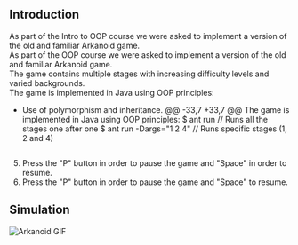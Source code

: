 
## Introduction
As part of the Intro to OOP course we were asked to implement a version of the old and familiar Arkanoid game.</br>
As part of the OOP course we were asked to implement a version of the old and familiar Arkanoid game.</br>
The game contains multiple stages with increasing difficulty levels and varied backgrounds.</br>
The game is implemented in Java using OOP principles:
* Use of polymorphism and inheritance.
@@ -33,7 +33,7 @@ The game is implemented in Java using OOP principles:
    $ ant run // Runs all the stages one after one
    $ ant run -Dargs="1 2 4" // Runs specific stages (1, 2 and 4)
    ```
5. Press the "P" button in order to pause the game and "Space" in order to resume.
5. Press the "P" button in order to pause the game and "Space" to resume.
## Simulation
![Arkanoid GIF](https://user-images.githubusercontent.com/58342591/129721598-06b924f3-4489-45d3-8f63-75ac38a94ed0.gif)
